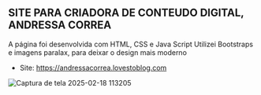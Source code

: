 ## SITE PARA CRIADORA DE CONTEUDO DIGITAL, ANDRESSA CORREA

A página foi desenvolvida com HTML, CSS e Java Script
Utilizei Bootstraps e imagens paralax, para deixar o design mais moderno
- Site: https://andressacorrea.lovestoblog.com

![Captura de tela 2025-02-18 113205](https://github.com/user-attachments/assets/afb2e456-ca46-45d9-ba9b-0fa407826211)
